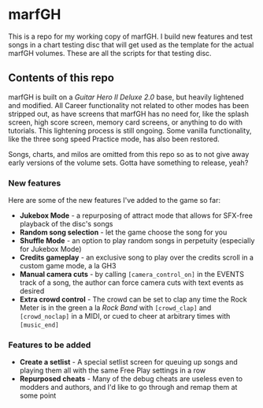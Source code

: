 # marfGH

This is a repo for my working copy of marfGH. I build new features and test songs in a chart testing disc that will get used as the template for the actual marfGH volumes. These are all the scripts for that testing disc.

## Contents of this repo
marfGH is built on a *Guitar Hero II Deluxe 2.0* base, but heavily lightened and modified. All Career functionality not related to other modes has been stripped out, as have screens that marfGH has no need for, like the splash screen, high score screen, memory card screens, or anything to do with tutorials. This lightening process is still ongoing. Some vanilla functionality, like the three song speed Practice mode, has also been restored.

Songs, charts, and milos are omitted from this repo so as to not give away early versions of the volume sets. Gotta have something to release, yeah?

### New features
Here are some of the new features I've added to the game so far:

- **Jukebox Mode** - a repurposing of attract mode that allows for SFX-free playback of the disc's songs
- **Random song selection** - let the game choose the song for you
- **Shuffle Mode** - an option to play random songs in perpetuity (especially for Jukebox Mode)
- **Credits gameplay** - an exclusive song to play over the credits scroll in a custom game mode, a la GH3
- **Manual camera cuts** - by calling `[camera_control_on]` in the EVENTS track of a song, the author can force camera cuts with text events as desired
- **Extra crowd control** - The crowd can be set to clap any time the Rock Meter is in the green a la *Rock Band* with `[crowd_clap]` and `[crowd_noclap]` in a MIDI, or cued to cheer at arbitrary times with `[music_end]`

### Features to be added
- **Create a setlist** - A special setlist screen for queuing up songs and playing them all with the same Free Play settings in a row
- **Repurposed cheats** - Many of the debug cheats are useless even to modders and authors, and I'd like to go through and remap them at some point